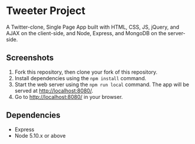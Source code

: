 # Tweeter Project

A Twitter-clone, Single Page App built with HTML, CSS, JS, jQuery, and AJAX on the client-side, and Node, Express, and MongoDB on the server-side. 

## Screenshots



1. Fork this repository, then clone your fork of this repository.
2. Install dependencies using the `npm install` command.
3. Start the web server using the `npm run local` command. The app will be served at <http://localhost:8080/>.
4. Go to <http://localhost:8080/> in your browser.

## Dependencies

- Express
- Node 5.10.x or above
